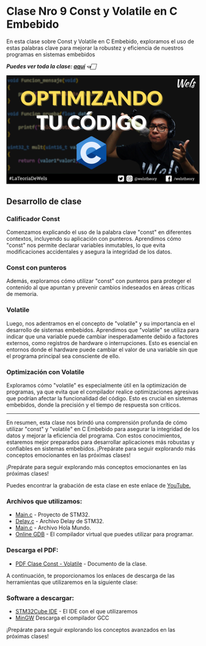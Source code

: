 # Clase Nro 9 Const y Volatile en C Embebido

En esta clase sobre Const y Volatile en C Embebido, exploramos el uso de estas palabras clave para mejorar la robustez y eficiencia de nuestros programas en sistemas embebidos

***Puedes ver toda la clase: [aquí](https://youtu.be/PLkXXSn8TPo) 👈🏻***

![Imagen](/9.Const_Volatile/Img/Const_Volatile_C.png)

## Desarrollo de clase

### Calificador Const
Comenzamos explicando el uso de la palabra clave "const" en diferentes contextos, incluyendo su aplicación con punteros. Aprendimos cómo "const" nos permite declarar variables inmutables, lo que evita modificaciones accidentales y asegura la integridad de los datos. 

### Const con punteros
Además, exploramos cómo utilizar "const" con punteros para proteger el contenido al que apuntan y prevenir cambios indeseados en áreas críticas de memoria.

### Volatile
Luego, nos adentramos en el concepto de "volatile" y su importancia en el desarrollo de sistemas embebidos. Aprendimos que "volatile" se utiliza para indicar que una variable puede cambiar inesperadamente debido a factores externos, como registros de hardware o interrupciones. Esto es esencial en entornos donde el hardware puede cambiar el valor de una variable sin que el programa principal sea consciente de ello.

### Optimización con Volatile
Exploramos cómo "volatile" es especialmente útil en la optimización de programas, ya que evita que el compilador realice optimizaciones agresivas que podrían afectar la funcionalidad del código. Esto es crucial en sistemas embebidos, donde la precisión y el tiempo de respuesta son críticos.

--- 

En resumen, esta clase nos brindó una comprensión profunda de cómo utilizar "const" y "volatile" en C Embebido para asegurar la integridad de los datos y mejorar la eficiencia del programa. Con estos conocimientos, estaremos mejor preparados para desarrollar aplicaciones más robustas y confiables en sistemas embebidos. ¡Prepárate para seguir explorando más conceptos emocionantes en las próximas clases!

¡Prepárate para seguir explorando más conceptos emocionantes en las próximas clases!

Puedes encontrar la grabación de esta clase en este enlace de [YouTube.](https://youtu.be/PLkXXSn8TPo)

### Archivos que utilizamos:
* [Main.c](/9.Const_Volatile/Codigo_STM32/Src/main.c) - Proyecto de STM32.
* [Delay.c](/9.Const_Volatile/Codigo_STM32/Src/delay.c) - Archivo Delay de STM32.
* [Main.c](/9.Const_Volatile/main.c) - Archivo Hola Mundo.
* [Online GDB](https://www.onlinegdb.com/) - El compilador virtual que puedes utilizar para programar.

### Descarga el PDF:
* [PDF Clase Const - Volatile](/9.Const_Volatile/Doc/Const%20Volatile%20y%20Optimización%20-%20Clase%209%20-%20C%20Embebido.pdf) - Documento de la clase.

A continuación, te proporcionamos los enlaces de descarga de las herramientas que utilizaremos en la siguiente clase:

### Software a descargar:
* [STM32Cube IDE](https://www.st.com/en/development-tools/stm32cubeide.html) - El IDE con el que utilizaremos
* [MinGW](https://sourceforge.net/projects/mingw/) Descarga el compilador GCC

¡Prepárate para seguir explorando los conceptos avanzados en las próximas clases!

